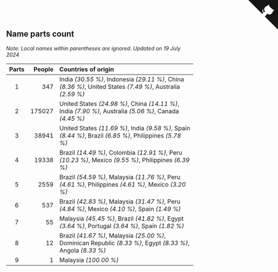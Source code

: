 ## Name parts count

*Note: Local names within parentheses are ignored.*
*Updated on 19 July 2024*

| Parts | People | Countries of origin |
| :--: | ---: | :--- |
| 1 | 347 | India *(30.55 %)*, Indonesia *(29.11 %)*, China *(8.36 %)*, United States *(7.49 %)*, Australia *(2.59 %)* |
| 2 | 175027 | United States *(24.98 %)*, China *(14.11 %)*, India *(7.90 %)*, Australia *(5.06 %)*, Canada *(4.45 %)* |
| 3 | 38941 | United States *(11.69 %)*, India *(9.58 %)*, Spain *(8.44 %)*, Brazil *(6.85 %)*, Philippines *(5.78 %)* |
| 4 | 19338 | Brazil *(14.49 %)*, Colombia *(12.91 %)*, Peru *(10.23 %)*, Mexico *(9.55 %)*, Philippines *(6.39 %)* |
| 5 | 2559 | Brazil *(54.59 %)*, Malaysia *(11.76 %)*, Peru *(4.61 %)*, Philippines *(4.61 %)*, Mexico *(3.20 %)* |
| 6 | 537 | Brazil *(42.83 %)*, Malaysia *(31.47 %)*, Peru *(4.84 %)*, Mexico *(4.10 %)*, Spain *(1.49 %)* |
| 7 | 55 | Malaysia *(45.45 %)*, Brazil *(41.82 %)*, Egypt *(3.64 %)*, Portugal *(3.64 %)*, Spain *(1.82 %)* |
| 8 | 12 | Brazil *(41.67 %)*, Malaysia *(25.00 %)*, Dominican Republic *(8.33 %)*, Egypt *(8.33 %)*, Angola *(8.33 %)* |
| 9 | 1 | Malaysia *(100.00 %)* |


<a href="https://github.com/JustinTimeCuber/wca_statistics" class="github-corner" aria-label="View source on Github"><svg width="80" height="80" viewBox="0 0 250 250" style="fill:#151513; color:#fff; position: absolute; top: 0; border: 0; right: 0;" aria-hidden="true"><path d="M0,0 L115,115 L130,115 L142,142 L250,250 L250,0 Z"></path><path d="M128.3,109.0 C113.8,99.7 119.0,89.6 119.0,89.6 C122.0,82.7 120.5,78.6 120.5,78.6 C119.2,72.0 123.4,76.3 123.4,76.3 C127.3,80.9 125.5,87.3 125.5,87.3 C122.9,97.6 130.6,101.9 134.4,103.2" fill="currentColor" style="transform-origin: 130px 106px;" class="octo-arm"></path><path d="M115.0,115.0 C114.9,115.1 118.7,116.5 119.8,115.4 L133.7,101.6 C136.9,99.2 139.9,98.4 142.2,98.6 C133.8,88.0 127.5,74.4 143.8,58.0 C148.5,53.4 154.0,51.2 159.7,51.0 C160.3,49.4 163.2,43.6 171.4,40.1 C171.4,40.1 176.1,42.5 178.8,56.2 C183.1,58.6 187.2,61.8 190.9,65.4 C194.5,69.0 197.7,73.2 200.1,77.6 C213.8,80.2 216.3,84.9 216.3,84.9 C212.7,93.1 206.9,96.0 205.4,96.6 C205.1,102.4 203.0,107.8 198.3,112.5 C181.9,128.9 168.3,122.5 157.7,114.1 C157.9,116.9 156.7,120.9 152.7,124.9 L141.0,136.5 C139.8,137.7 141.6,141.9 141.8,141.8 Z" fill="currentColor" class="octo-body"></path></svg></a><style>.github-corner:hover .octo-arm{animation:octocat-wave 560ms ease-in-out}@keyframes octocat-wave{0%,100%{transform:rotate(0)}20%,60%{transform:rotate(-25deg)}40%,80%{transform:rotate(10deg)}}@media (max-width:500px){.github-corner:hover .octo-arm{animation:none}.github-corner .octo-arm{animation:octocat-wave 560ms ease-in-out}}</style>
